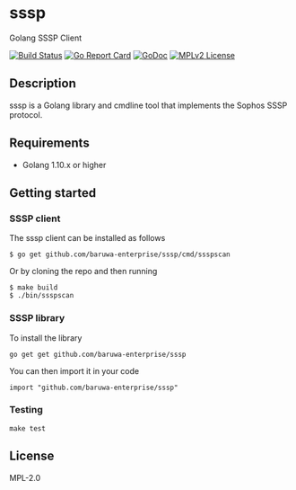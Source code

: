 # sssp

Golang SSSP Client

[![Build Status](https://travis-ci.org/baruwa-enterprise/sssp.svg?branch=master)](https://travis-ci.org/baruwa-enterprise/sssp)
[![Go Report Card](https://goreportcard.com/badge/github.com/baruwa-enterprise/sssp)](https://goreportcard.com/report/github.com/baruwa-enterprise/sssp)
[![GoDoc](https://godoc.org/github.com/baruwa-enterprise/sssp?status.svg)](https://godoc.org/github.com/baruwa-enterprise/sssp)
[![MPLv2 License](https://img.shields.io/badge/license-MPLv2-blue.svg?style=flat-square)](https://www.mozilla.org/MPL/2.0/)

## Description

sssp is a Golang library and cmdline tool that implements the
Sophos SSSP protocol.

## Requirements

* Golang 1.10.x or higher

## Getting started

### SSSP client

The sssp client can be installed as follows

```console
$ go get github.com/baruwa-enterprise/sssp/cmd/ssspscan
```

Or by cloning the repo and then running

```console
$ make build
$ ./bin/ssspscan
```

### SSSP library

To install the library

```console
go get get github.com/baruwa-enterprise/sssp
```

You can then import it in your code

```golang
import "github.com/baruwa-enterprise/sssp"
```

### Testing

``make test``

## License

MPL-2.0
